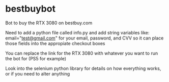 # bestbuybot
Bot to buy the RTX 3080 on bestbuy.com

Need to add a python file called info.py and add string variables like:
email="test@gmail.com"
for your email, password, and CVV so it can place those fields into the appropiate checkout boxes

You can replace the link for the RTX 3080 with whatever you want to run the bot for (PS5 for example)

Look into the selenium python library for details on how everything works, or if you need to alter anything
